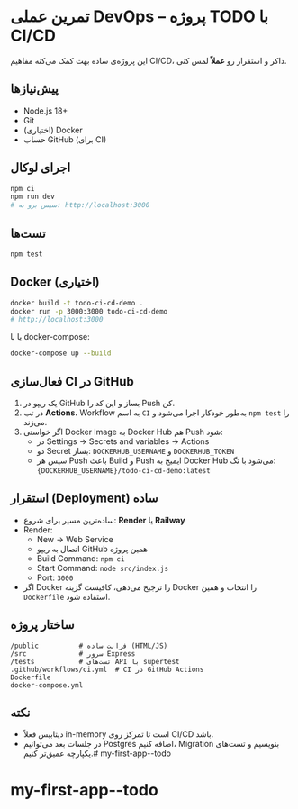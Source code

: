 # تمرین عملی DevOps – پروژه TODO با CI/CD

این پروژه‌ی ساده بهت کمک می‌کنه مفاهیم CI/CD، داکر و استقرار رو **عملاً** لمس کنی.

## پیش‌نیازها
- Node.js 18+
- Git
- (اختیاری) Docker
- حساب GitHub (برای CI)

## اجرای لوکال
```bash
npm ci
npm run dev
# سپس برو به: http://localhost:3000
```

## تست‌ها
```bash
npm test
```

## Docker (اختیاری)
```bash
docker build -t todo-ci-cd-demo .
docker run -p 3000:3000 todo-ci-cd-demo
# http://localhost:3000
```

یا با docker-compose:
```bash
docker-compose up --build
```

## فعال‌سازی CI در GitHub
1. یک ریپو در GitHub بساز و این کد را Push کن.
2. در تب **Actions**، Workflow به اسم `CI` به‌طور خودکار اجرا می‌شود و `npm test` را می‌زند.
3. اگر خواستی Docker Image به Docker Hub هم Push شود:
   - در Settings → Secrets and variables → Actions
   - دو Secret بساز: `DOCKERHUB_USERNAME` و `DOCKERHUB_TOKEN`
   - سپس هر Push باعث Build و Push ایمیج به Docker Hub می‌شود با تگ:
     `{DOCKERHUB_USERNAME}/todo-ci-cd-demo:latest`

## استقرار (Deployment) ساده
- ساده‌ترین مسیر برای شروع: **Render** یا **Railway**
- Render:
  - New → Web Service
  - اتصال به ریپو GitHub همین پروژه
  - Build Command: `npm ci`
  - Start Command: `node src/index.js`
  - Port: `3000`
- اگر Docker را ترجیح می‌دهی، کافیست گزینه Docker را انتخاب و همین `Dockerfile` استفاده شود.

## ساختار پروژه
```
/public          # فرانت ساده (HTML/JS)
/src             # سرور Express
/tests           # تست‌های API با supertest
.github/workflows/ci.yml  # CI در GitHub Actions
Dockerfile
docker-compose.yml
```

## نکته
- دیتابیس فعلاً in-memory است تا تمرکز روی CI/CD باشد.
- در جلسات بعد می‌توانیم Postgres اضافه کنیم، Migration بنویسیم و تست‌های یکپارچه عمیق‌تر کنیم.# my-first-app--todo
# my-first-app--todo

